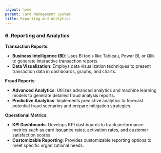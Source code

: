 ```yaml
---
layout: home
parent: Card Management System
title: Reporting and Analytics
---
```


### 6. **Reporting and Analytics**
**Transaction Reports**:
- **Business Intelligence (BI)**: Uses BI tools like Tableau, Power BI, or Qlik to generate interactive transaction reports.
- **Data Visualization**: Employs data visualization techniques to present transaction data in dashboards, graphs, and charts.

**Fraud Reports**:
- **Advanced Analytics**: Utilizes advanced analytics and machine learning models to generate detailed fraud analysis reports.
- **Predictive Analytics**: Implements predictive analytics to forecast potential fraud scenarios and prepare mitigation strategies.

**Operational Metrics**:
- **KPI Dashboards**: Develops KPI dashboards to track performance metrics such as card issuance rates, activation rates, and customer satisfaction scores.
- **Customizable Reporting**: Provides customizable reporting options to meet specific organizational needs.